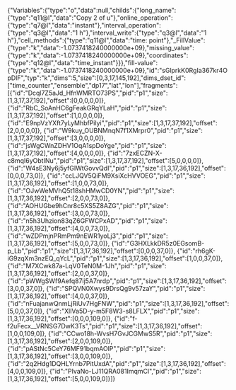 {"Variables":{"type":"o","data":null,"childs":{"long_name":{"type":"q11@l","data":"Copy 2 of u"},"online_operation":{"type":"q7@l","data":"instant"},"interval_operation":{"type":"q3@l","data":"1 h"},"interval_write":{"type":"q3@l","data":"1 h"},"cell_methods":{"type":"q11@l","data":"time: point"},"_FillValue":{"type":"k","data":-1.0737418240000000e+09},"missing_value":{"type":"k","data":-1.0737418240000000e+09},"coordinates":{"type":"q12@l","data":"time_instant"}}},"fill-value":{"type":"k","data":-1.0737418240000000e+09},"id":"sGlprkK0RgIa367kr4OpDlF","typ":"k","dims":5,"size":[0,3,17,145,192],"dims_dset_id":["time_counter","ensemble","dp17","lat","lon"],"fragments":[{"id":"Dcql7Z5aJd_HfnWMRTO73PS","pid":"p1","size":[1,3,17,37,192],"offset":[0,0,0,0,0]},
{"id":"RbC_SoAnHC6gFeakGRqYLaH","pid":"p1","size":[1,3,17,37,192],"offset":[1,0,0,0,0]},
{"id":"E9npVzYXft7yLyMhbfPilyi","pid":"p1","size":[1,3,17,37,192],"offset":[2,0,0,0,0]},
{"id":"W9kuy_OUBNMnqN7f1XMrpr0","pid":"p1","size":[1,3,17,37,192],"offset":[3,0,0,0,0]},
{"id":"jsWgCWnZDHV1OqA1spDoYge","pid":"p1","size":[1,3,17,37,192],"offset":[4,0,0,0,0]},
{"id":"7zxECZN-X-c8mqI6yObtINu","pid":"p1","size":[1,3,17,37,192],"offset":[5,0,0,0,0]},
{"id":"W4sE3Ny6j5yfGIWtGovvQdl","pid":"p1","size":[1,3,17,36,192],"offset":[0,0,0,73,0]},
{"id":"ccLJQV5QiFM9XsiXcHVVOEG","pid":"p1","size":[1,3,17,36,192],"offset":[1,0,0,73,0]},
{"id":"OJwWeMVhQ5t18shHMwCD0YN","pid":"p1","size":[1,3,17,36,192],"offset":[2,0,0,73,0]},
{"id":"AOHUGbe9hCnr8c5XS5Z8AZG","pid":"p1","size":[1,3,17,36,192],"offset":[3,0,0,73,0]},
{"id":"n5h3Uhzion83qZ6GFWCPxAD","pid":"p1","size":[1,3,17,36,192],"offset":[4,0,0,73,0]},
{"id":"wZDPmjnPRmPm9nEWR1yoLj3","pid":"p1","size":[1,3,17,36,192],"offset":[5,0,0,73,0]},
{"id":"G3HXLkkDR5z0EGsomB-p_Lb","pid":"p1","size":[1,3,17,36,192],"offset":[0,0,0,37,0]},
{"id":"rh6gK-iG9zqXm3nzEQ_qYcL","pid":"p1","size":[1,3,17,36,192],"offset":[1,0,0,37,0]},
{"id":"M7XCwk87a-LqV0TeN0M-1Jh","pid":"p1","size":[1,3,17,36,192],"offset":[2,0,0,37,0]},
{"id":"pWWgSWf9Aefq87ij5A7nrdp","pid":"p1","size":[1,3,17,36,192],"offset":[3,0,0,37,0]},
{"id":"SPQVN0Xwys9DrsQg9v57zaY","pid":"p1","size":[1,3,17,36,192],"offset":[4,0,0,37,0]},
{"id":"nFuajanwQnmLjRiUv7HgFNW","pid":"p1","size":[1,3,17,36,192],"offset":[5,0,0,37,0]},
{"id":"XlIVa5D-y-m5F8W3-s8LFLX","pid":"p1","size":[1,3,17,36,192],"offset":[0,0,0,109,0]},
{"id":"f-f2uFecx__VRNSG7DwK3Ts","pid":"p1","size":[1,3,17,36,192],"offset":[1,0,0,109,0]},
{"id":"CCwo18h-WvsH7GvJCGMwS5R","pid":"p1","size":[1,3,17,36,192],"offset":[2,0,0,109,0]},
{"id":"pAStNc5CeY76MF91bqmAOlP","pid":"p1","size":[1,3,17,36,192],"offset":[3,0,0,109,0]},
{"id":"2q2Hdg1DQHLYrnb7PitUxdA","pid":"p1","size":[1,3,17,36,192],"offset":[4,0,0,109,0]},
{"id":"PIvaNo-LJ11QRA081ImqmCl","pid":"p1","size":[1,3,17,36,192],"offset":[5,0,0,109,0]}]}
